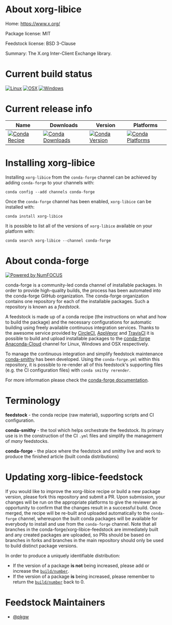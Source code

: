 <!--
# -*- mode: jinja -*-
-->

About xorg-libice
=================

Home: https://www.x.org/

Package license: MIT

Feedstock license: BSD 3-Clause

Summary: The X.org Inter-Client Exchange library.



Current build status
====================

[![Linux](https://img.shields.io/circleci/project/github/conda-forge/xorg-libice-feedstock/master.svg?label=Linux)](https://circleci.com/gh/conda-forge/xorg-libice-feedstock)
[![OSX](https://img.shields.io/travis/conda-forge/xorg-libice-feedstock/master.svg?label=macOS)](https://travis-ci.org/conda-forge/xorg-libice-feedstock)
[![Windows](https://img.shields.io/appveyor/ci/conda-forge/xorg-libice-feedstock/master.svg?label=Windows)](https://ci.appveyor.com/project/conda-forge/xorg-libice-feedstock/branch/master)

Current release info
====================

| Name | Downloads | Version | Platforms |
| --- | --- | --- | --- |
| [![Conda Recipe](https://img.shields.io/badge/recipe-xorg--libice-green.svg)](https://anaconda.org/conda-forge/xorg-libice) | [![Conda Downloads](https://img.shields.io/conda/dn/conda-forge/xorg-libice.svg)](https://anaconda.org/conda-forge/xorg-libice) | [![Conda Version](https://img.shields.io/conda/vn/conda-forge/xorg-libice.svg)](https://anaconda.org/conda-forge/xorg-libice) | [![Conda Platforms](https://img.shields.io/conda/pn/conda-forge/xorg-libice.svg)](https://anaconda.org/conda-forge/xorg-libice) |

Installing xorg-libice
======================

Installing `xorg-libice` from the `conda-forge` channel can be achieved by adding `conda-forge` to your channels with:

```
conda config --add channels conda-forge
```

Once the `conda-forge` channel has been enabled, `xorg-libice` can be installed with:

```
conda install xorg-libice
```

It is possible to list all of the versions of `xorg-libice` available on your platform with:

```
conda search xorg-libice --channel conda-forge
```


About conda-forge
=================

[![Powered by NumFOCUS](https://img.shields.io/badge/powered%20by-NumFOCUS-orange.svg?style=flat&colorA=E1523D&colorB=007D8A)](http://numfocus.org)

conda-forge is a community-led conda channel of installable packages.
In order to provide high-quality builds, the process has been automated into the
conda-forge GitHub organization. The conda-forge organization contains one repository
for each of the installable packages. Such a repository is known as a *feedstock*.

A feedstock is made up of a conda recipe (the instructions on what and how to build
the package) and the necessary configurations for automatic building using freely
available continuous integration services. Thanks to the awesome service provided by
[CircleCI](https://circleci.com/), [AppVeyor](https://www.appveyor.com/)
and [TravisCI](https://travis-ci.org/) it is possible to build and upload installable
packages to the [conda-forge](https://anaconda.org/conda-forge)
[Anaconda-Cloud](https://anaconda.org/) channel for Linux, Windows and OSX respectively.

To manage the continuous integration and simplify feedstock maintenance
[conda-smithy](https://github.com/conda-forge/conda-smithy) has been developed.
Using the ``conda-forge.yml`` within this repository, it is possible to re-render all of
this feedstock's supporting files (e.g. the CI configuration files) with ``conda smithy rerender``.

For more information please check the [conda-forge documentation](https://conda-forge.org/docs/).

Terminology
===========

**feedstock** - the conda recipe (raw material), supporting scripts and CI configuration.

**conda-smithy** - the tool which helps orchestrate the feedstock.
                   Its primary use is in the construction of the CI ``.yml`` files
                   and simplify the management of *many* feedstocks.

**conda-forge** - the place where the feedstock and smithy live and work to
                  produce the finished article (built conda distributions)


Updating xorg-libice-feedstock
==============================

If you would like to improve the xorg-libice recipe or build a new
package version, please fork this repository and submit a PR. Upon submission,
your changes will be run on the appropriate platforms to give the reviewer an
opportunity to confirm that the changes result in a successful build. Once
merged, the recipe will be re-built and uploaded automatically to the
`conda-forge` channel, whereupon the built conda packages will be available for
everybody to install and use from the `conda-forge` channel.
Note that all branches in the conda-forge/xorg-libice-feedstock are
immediately built and any created packages are uploaded, so PRs should be based
on branches in forks and branches in the main repository should only be used to
build distinct package versions.

In order to produce a uniquely identifiable distribution:
 * If the version of a package **is not** being increased, please add or increase
   the [``build/number``](https://conda.io/docs/user-guide/tasks/build-packages/define-metadata.html#build-number-and-string).
 * If the version of a package **is** being increased, please remember to return
   the [``build/number``](https://conda.io/docs/user-guide/tasks/build-packages/define-metadata.html#build-number-and-string)
   back to 0.

Feedstock Maintainers
=====================

* [@pkgw](https://github.com/pkgw/)

